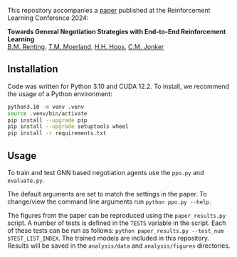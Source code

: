 This repository accompanies a [paper](https://rlj.cs.umass.edu/2024/papers/Paper268.html) published at the Reinforcement Learning Conference 2024:

**Towards General Negotiation Strategies with End-to-End Reinforcement Learning**\
[B.M. Renting](mailto:b.m.renting@liacs.leidenuniv.nl), [T.M. Moerland](t.m.moerland@liacs.leidenuniv.nl), [H.H. Hoos](hh@aim.rwth-aachen.de), [C.M. Jonker](c.m.jonker@tudelft.nl)


## Installation
Code was written for Python 3.10 and CUDA 12.2. To install, we recommend the usage of a Python environment:
```bash
python3.10 -m venv .venv
source .venv/bin/activate
pip install --upgrade pip
pip install --upgrade setuptools wheel
pip install -r requirements.txt
```

## Usage
To train and test GNN based negotiation agents use the `ppo.py` and `evaluate.py`.

The default arguments are set to match the settings in the paper. To change/view the command line arguments run `python ppo.py --help`.

The figures from the paper can be reproduced using the `paper_results.py` script. A number of tests is defined in the `TESTS` variable in the script. Each of these tests can be run as follows: `python paper_results.py --test_num $TEST_LIST_INDEX`. The trained models are included in this repository. Results will be saved in the `analysis/data` and `analysis/figures` directories.
